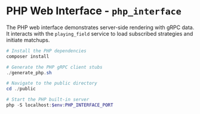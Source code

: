# PHP Web Interface - `php_interface`

The PHP web interface demonstrates server-side rendering with gRPC data. It interacts with the `playing_field` service to load subscribed strategies and initiate matchups.

```powershell
# Install the PHP dependencies
composer install

# Generate the PHP gRPC client stubs
./generate_php.sh

# Navigate to the public directory
cd ./public

# Start the PHP built-in server
php -S localhost:$env:PHP_INTERFACE_PORT
```
